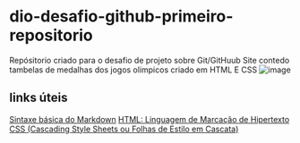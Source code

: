 # dio-desafio-github-primeiro-repositorio
Repósitorio criado para o desafio de projeto sobre Git/GitHuub
Site contedo tambelas de medalhas dos jogos olimpicos criado em HTML E CSS
![image](https://user-images.githubusercontent.com/115570591/195995075-2bd5a666-97e9-4c63-9e49-d47032f34828.png)
## links úteis
[Sintaxe básica do Markdown](https://markdown.net.br/sintaxe-basica/)
[HTML: Linguagem de Marcação de Hipertexto](https://developer.mozilla.org/pt-BR/docs/Web/HTML)
[CSS (Cascading Style Sheets ou Folhas de Estilo em Cascata)](https://developer.mozilla.org/pt-BR/docs/Web/CSS)
